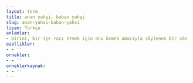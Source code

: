 ```yaml
---
layout: term
title: anan yahşi, baban yahşi
slug: anan-yahsi-baban-yahsi
lisan: Türkçe
anlamlar:
- birini, bir işe razı etmek için onu övmek amacıyla söylenen bir söz
ozellikler:
- - ''
ornekler:
- - ''
orneklerkaynak:
- - ''
---
```

